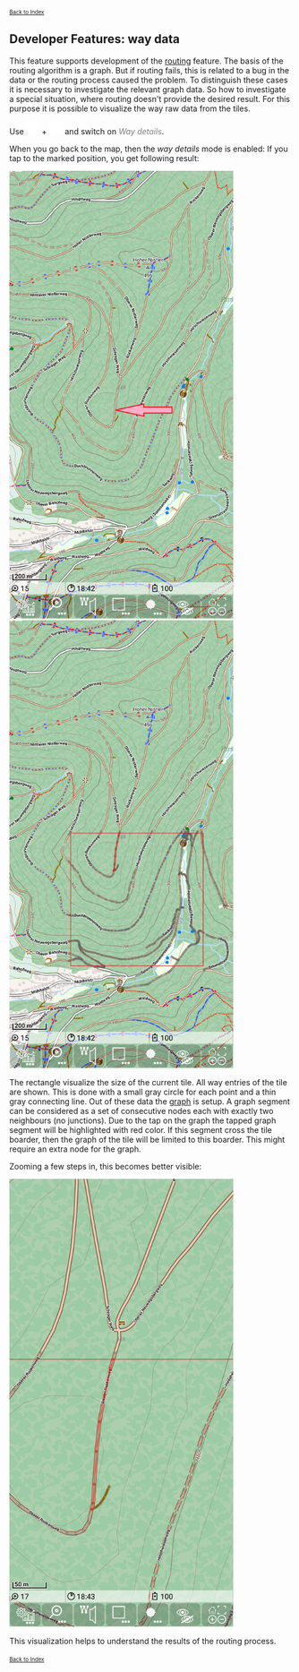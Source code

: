 <small><small>[Back to Index](../../../index.md)</small></small>

## Developer Features: way data

This feature supports development of the
[routing](../../MainTrackFeatures/Routing/routing.md) feature. The basis of the routing algorithm is a graph. 
But if routing fails, this is related to a bug in the data or the
routing process caused the problem. To distinguish these cases it is necessary to investigate the relevant
graph data. So how to investigate a special situation, where routing doesn't provide the desired result.
For this purpose it is possible to visualize the way raw data from the tiles.

Use  <img src="../../../icons/group_task.svg" width="24"/> + <img src="../../../icons/settings_fu.svg" width="24"/> and switch on <span style="color:gray">*Way details*</span>.

When you go back to the map, then the *way details* mode is enabled: If you tap to the marked position, you get following result:

<img src="./wd4.png" width="400" />&nbsp;
<img src="./wd5.png" width="400" />&nbsp;

The rectangle visualize the size of the current tile. All way entries of the tile are shown.
This is done with a small gray circle for each point and a thin gray connecting line.
Out of these data the [graph](../Developer/Graph.png) is setup. A graph segment can be
considered as a set of consecutive nodes each with exactly two neighbours (no junctions).
Due to the tap on the graph the tapped graph segment will be highlighted with red color.
If this segment cross the tile boarder, then the graph of the tile will be limited to this boarder.
This might require an extra node for the graph.

Zooming a few steps in, this becomes better visible:

<img src="./wd6.png" width="400" />&nbsp;

This visualization helps to understand the results of the routing process.

<small><small>[Back to Index](../../../index.md)</small></small>